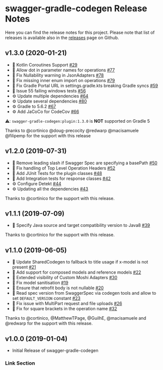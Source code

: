 # swagger-gradle-codegen Release Notes

Here you can find the release notes for this project. Please note that list of releases is available also in the [releases](https://github.com/Yelp/swagger-gradle-codegen/releases) page on Github.

## v1.3.0 (2020-01-21)

* 🎁 Kotlin Coroutines Support [#29]
* 🐛 Allow dot in parameter names for operations [#77]
* 🐛 Fix Nullability warning in JsonAdapters [#78]
* 🐛 Fix missing inner enum import on operations [#79]
* 🐛 Fix Gradle Portal URL in settings.gradle.kts breaking Gradle syncs [#59]
* 🐛 Issue 55 failing windows tests [#56]
* ⚙️ Update multiple dependencies [#64]
* ⚙️ Update several dependencies [#80]
* ⚙️ Gradle to 5.6.2 [#67]
* ⚙️ Add JaCoCo for CodeCov [#66]

⚠️: `swagger-gradle-codegen:plugin:1.3.0` is **NOT** supported on Gradle 5

Thanks to @cortinico @doug-precocity @redwarp @macisamuele @filipemp for the support with this release

## v1.2.0 (2019-07-31)

* 🎁 Remove leading slash if Swagger Spec are specifying a basePath [#50]
* 🐛 Fix handling of Top Level Operation Headers [#52]
* 🧪 Add JUnit Tests for the plugin classes [#48]
* 🧪 Add Integration tests for response classes [#42]
* ⚙️ Configure Detekt [#44]
* ⚙️ Updating all the dependencies [#43]

Thanks to @cortinico for the support with this release.

## v1.1.1 (2019-07-09)

* 🐛 Specify Java source and target compatibility version to Java8 [#39]

Thanks to @cortinico for the support with this release.

## v1.1.0 (2019-06-05)

* 🎁 Update SharedCodegen to fallback to title usage if x-model is not present [#21]
* 🎁 Add support for composed models and reference models [#22]
* 🎁 Extended visibility of Custom Moshi Adapters [#30]
* 🐛 Fix model sanitisation [#19]
* 🐛 Ensure that retrofit body is not nullable [#20]
* 🐛 Read spec version from SwaggerSpec via codegen tools and allow to set `DEFAULT_VERSION` constant [#23]
* 🐛 Fix issue with MultiPart request and file uploads [#26]
* 🐛 Fix for square brackets in the operation name [#32]

Thanks to @cortinico, @MatthewTPage, @GuilhE, @macisamuele and @redwarp for the support with this release.

## v1.0.0 (2019-01-04)

* Initial Release of swagger-gradle-codegen

### Link Section

[#19]: https://github.com/Yelp/swagger-gradle-codegen/pull/19/
[#20]: https://github.com/Yelp/swagger-gradle-codegen/pull/20/
[#21]: https://github.com/Yelp/swagger-gradle-codegen/pull/21/
[#22]: https://github.com/Yelp/swagger-gradle-codegen/pull/22/
[#23]: https://github.com/Yelp/swagger-gradle-codegen/pull/23/
[#26]: https://github.com/Yelp/swagger-gradle-codegen/pull/26/
[#29]: https://github.com/Yelp/swagger-gradle-codegen/pull/29/
[#30]: https://github.com/Yelp/swagger-gradle-codegen/pull/30/
[#32]: https://github.com/Yelp/swagger-gradle-codegen/pull/32/
[#39]: https://github.com/Yelp/swagger-gradle-codegen/pull/39/
[#42]: https://github.com/Yelp/swagger-gradle-codegen/pull/42/
[#43]: https://github.com/Yelp/swagger-gradle-codegen/pull/43/
[#44]: https://github.com/Yelp/swagger-gradle-codegen/pull/44/
[#48]: https://github.com/Yelp/swagger-gradle-codegen/pull/48/
[#50]: https://github.com/Yelp/swagger-gradle-codegen/pull/50/
[#52]: https://github.com/Yelp/swagger-gradle-codegen/pull/52/
[#56]: https://github.com/Yelp/swagger-gradle-codegen/pull/56/
[#59]: https://github.com/Yelp/swagger-gradle-codegen/pull/59/
[#64]: https://github.com/Yelp/swagger-gradle-codegen/pull/64/
[#66]: https://github.com/Yelp/swagger-gradle-codegen/pull/66/
[#67]: https://github.com/Yelp/swagger-gradle-codegen/pull/67/
[#77]: https://github.com/Yelp/swagger-gradle-codegen/pull/77/
[#78]: https://github.com/Yelp/swagger-gradle-codegen/pull/78/
[#79]: https://github.com/Yelp/swagger-gradle-codegen/pull/79/
[#80]: https://github.com/Yelp/swagger-gradle-codegen/pull/80/
